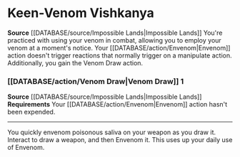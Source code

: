 ﻿---
id: '226'
name: Keen-Venom Vishkanya
rarity: Common
source: '[[DATABASE/source/Impossible Lands|Impossible Lands]]'
type: Heritage

---
# Keen-Venom Vishkanya

**Source** [[DATABASE/source/Impossible Lands|Impossible Lands]]
You're practiced with using your venom in combat, allowing you to employ your venom at a moment's notice. Your [[DATABASE/action/Envenom|Envenom]] action doesn't trigger reactions that normally trigger on a manipulate action. Additionally, you gain the Venom Draw action.

### [[DATABASE/action/Venom Draw|Venom Draw]] <span class="action-icon">1</span>

**Source** [[DATABASE/source/Impossible Lands|Impossible Lands]]
**Requirements** Your [[DATABASE/action/Envenom|Envenom]] action hasn't been expended.

---
You quickly envenom poisonous saliva on your weapon as you draw it. Interact to draw a weapon, and then Envenom it. This uses up your daily use of Envenom.